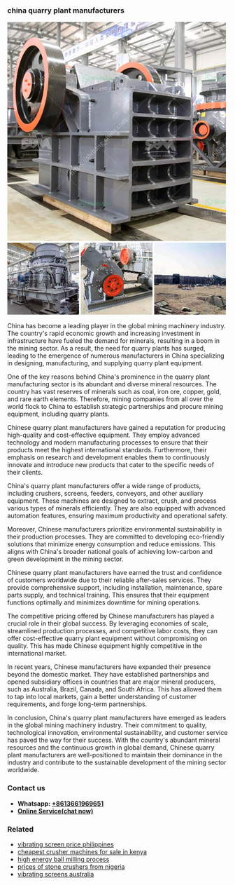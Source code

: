 <h3>china quarry plant manufacturers</h3><img src='1708332569.jpg' alt=''><p>China has become a leading player in the global mining machinery industry. The country's rapid economic growth and increasing investment in infrastructure have fueled the demand for minerals, resulting in a boom in the mining sector. As a result, the need for quarry plants has surged, leading to the emergence of numerous manufacturers in China specializing in designing, manufacturing, and supplying quarry plant equipment.</p><p>One of the key reasons behind China's prominence in the quarry plant manufacturing sector is its abundant and diverse mineral resources. The country has vast reserves of minerals such as coal, iron ore, copper, gold, and rare earth elements. Therefore, mining companies from all over the world flock to China to establish strategic partnerships and procure mining equipment, including quarry plants.</p><p>Chinese quarry plant manufacturers have gained a reputation for producing high-quality and cost-effective equipment. They employ advanced technology and modern manufacturing processes to ensure that their products meet the highest international standards. Furthermore, their emphasis on research and development enables them to continuously innovate and introduce new products that cater to the specific needs of their clients.</p><p>China's quarry plant manufacturers offer a wide range of products, including crushers, screens, feeders, conveyors, and other auxiliary equipment. These machines are designed to extract, crush, and process various types of minerals efficiently. They are also equipped with advanced automation features, ensuring maximum productivity and operational safety.</p><p>Moreover, Chinese manufacturers prioritize environmental sustainability in their production processes. They are committed to developing eco-friendly solutions that minimize energy consumption and reduce emissions. This aligns with China's broader national goals of achieving low-carbon and green development in the mining sector.</p><p>Chinese quarry plant manufacturers have earned the trust and confidence of customers worldwide due to their reliable after-sales services. They provide comprehensive support, including installation, maintenance, spare parts supply, and technical training. This ensures that their equipment functions optimally and minimizes downtime for mining operations.</p><p>The competitive pricing offered by Chinese manufacturers has played a crucial role in their global success. By leveraging economies of scale, streamlined production processes, and competitive labor costs, they can offer cost-effective quarry plant equipment without compromising on quality. This has made Chinese equipment highly competitive in the international market.</p><p>In recent years, Chinese manufacturers have expanded their presence beyond the domestic market. They have established partnerships and opened subsidiary offices in countries that are major mineral producers, such as Australia, Brazil, Canada, and South Africa. This has allowed them to tap into local markets, gain a better understanding of customer requirements, and forge long-term partnerships.</p><p>In conclusion, China's quarry plant manufacturers have emerged as leaders in the global mining machinery industry. Their commitment to quality, technological innovation, environmental sustainability, and customer service has paved the way for their success. With the country's abundant mineral resources and the continuous growth in global demand, Chinese quarry plant manufacturers are well-positioned to maintain their dominance in the industry and contribute to the sustainable development of the mining sector worldwide.</p><h3>Contact us</h3><ul><li><strong>Whatsapp:&nbsp;<a href="https://wa.me/8613661969651">+8613661969651</a></strong></li><li><a href="https://swt.shibang-china.com/?git&amp;zhl&amp;china quarry plant manufacturers"><strong>Online Service(chat now)</strong></a></li></ul><h3>Related</h3><ul><li><a href='vibrating screen price philippines.md'>vibrating screen price philippines</a></li><li><a href='cheapest crusher machines for sale in kenya.md'>cheapest crusher machines for sale in kenya</a></li><li><a href='high energy ball milling process.md'>high energy ball milling process</a></li><li><a href='prices of stone crushers from nigeria.md'>prices of stone crushers from nigeria</a></li><li><a href='vibrating screens australia.md'>vibrating screens australia</a></li></ul>